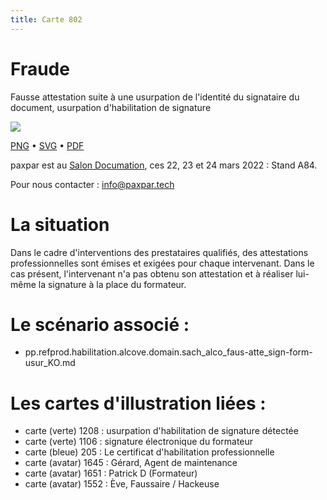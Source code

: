 ```yaml
---
title: Carte 802
---
```


# Fraude

Fausse attestation suite à une usurpation de l'identité du signataire du document, usurpation d'habilitation de signature


![](https://media.paxpar.tech/ludi/card_802_recto.png)

[PNG](https://media.paxpar.tech/ludi/card_802_recto.png) • [SVG](https://media.paxpar.tech/ludi/card_802_recto.svg) • [PDF](https://media.paxpar.tech/ludi/card_802_recto.pdf)

paxpar est au [Salon Documation](https://www.documation.fr/info_societe/527/paxpartech.html), ces 22, 23 et 24 mars 2022 : Stand A84.

Pour nous contacter : info@paxpar.tech

# La situation
Dans le cadre d'interventions des prestataires qualifiés, des attestations professionnelles sont émises et exigées pour chaque intervenant. Dans le cas présent, l'intervenant n'a pas obtenu son attestation et à réaliser lui-même la signature à la place du formateur.
# Le scénario associé : 
  - pp.refprod.habilitation.alcove.domain.sach_alco_faus-atte_sign-form-usur_KO.md

# Les cartes d'illustration liées : 
  - carte (verte) 1208 : usurpation d'habilitation de signature détectée
  - carte (verte) 1106 : signature électronique du formateur
  - carte (bleue) 205 : Le certificat d'habilitation professionnelle       
  - carte (avatar) 1645 : Gérard, Agent de maintenance
  - carte (avatar) 1651 : Patrick D (Formateur)
  - carte (avatar) 1552 : Ève, Faussaire / Hackeuse 



